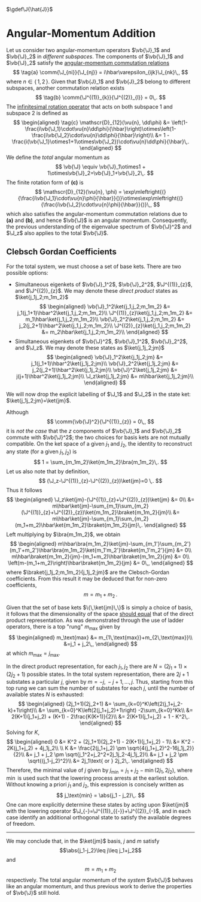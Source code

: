 $\gdef\J{\hat{J}}$

Angular-Momentum Addition
=========================

Let us consider two angular-momentum operators $\vb{\J}_1$ and $\vb{\J}_2$ in *different subspaces*. The components of $\vb{\J}_1$ and $\vb{\J}_2$ satisfy the [angular-momentum commutation relations](infinitesimal-rotations.md#Infinitesimal-Rotations-in-Quantum-Mechanics)
$$
\tag{a}
\comm{\J_{ni}}{\J_{nj}} = i\hbar\varepsilon_{ijk}\J_{nk}\,,
$$
where $n\in\{\,1,\,2\,\}$.
Given that $\vb{J}_1$ and $\vb{J}_2$ belong to different subspaces, another commutation relation exists
$$
\tag{b}
\comm{\J^{(1)}_{k}}{\J^{(2)}_{l}} = 0\,.
$$
The [infinitesimal rotation operator](infinitesimal-rotations.md#Infinitesimal-Rotations-in-Quantum-Mechanics) that acts on both subspace 1 and subspace 2 is defined as
$$
\begin{aligned}
\tag{c}
\mathscr{D}_{12}(\vu{n}, \dd\phi) &= \left(1-\frac{i\vb{\J_1}\cdot\vu{n}\dd\phi}{\hbar}\right)\otimes\left(1-\frac{i\vb{\J_2}\cdot\vu{n}\dd\phi}{\hbar}\right)\\
                             &= 1 - \frac{i(\vb{\J_1}\otimes1+1\otimes\vb{\J_2})\cdot\vu{n}\dd\phi}{\hbar}\,.
\end{aligned}
$$
We define the *total* angular momentum as
$$
\vb{\J} \equiv \vb{\J}_1\otimes1 + 1\otimes\vb{\J}_2=\vb{\J}_1+\vb{\J}_2\,.
$$
The finite rotation form of **(c\)** is 
$$
\mathscr{D}_{12}(\vu{n}, \phi) = \exp\mleftright{(}{\frac{i\vb{\J_1}\cdot\vu{n}\phi}{\hbar}}{)}\otimes\exp\mleftright{(}{\frac{i\vb{\J_2}\cdot\vu{n}\phi}{\hbar}}{)}\,,
$$
which also satisfies the angular-momentum commutation relations due to **(a)** and **(b)**, and hence $\vb{\J}$ is an angular momentum. Consequently, the previous understanding of the eigenvalue spectrum of $\vb{\J}^2$ and $\J_z$ also applies to the total $\vb{\J}$.

Clebsch Gordan Coefficients
---------------------------
For the total system, we must choose a set of base kets. There are two possible options:
* Simultaneous eigenkets of $\vb{\J}_1^2$, $\vb{\J}_2^2$, $\J^{(1)}_{z}$, and $\J^{(2)}_{z}$. We may denote these _direct product_ states as $\ket{j_1j_2;m_1m_2}$
  $$
  \begin{aligned}
  \vb{\J}_1^2\ket{j_1,j_2;m_1m_2} &= j_1(j_1+1)\hbar^2\ket{j_1,j_2;m_1m_2}\\
  \J^{(1)}_{z}\ket{j_1,j_2;m_1m_2} &= m_1\hbar\ket{j_1,j_2;m_1m_2}\\
  \vb{\J}_2^2\ket{j_1,j_2;m_1m_2} &= j_2(j_2+1)\hbar^2\ket{j_1,j_2;m_1m_2}\\
  \J^{(2)}_{z}\ket{j_1,j_2;m_1m_2} &= m_2\hbar\ket{j_1,j_2;m_1m_2}\\
  \end{aligned}
  $$
* Simultaneous eigenkets of $\vb{\J}^2$, $\vb{\J}_1^2$, $\vb{\J}_2^2$, and $\J_z$. We may denote these states as $\ket{j_1j_2;jm}$
  $$
  \begin{aligned}
  \vb{\J}_1^2\ket{j_1j_2;jm} &= j_1(j_1+1)\hbar^2\ket{j_1j_2;jm}\\
  \vb{\J}_2^2\ket{j_1j_2;jm} &= j_2(j_2+1)\hbar^2\ket{j_1j_2;jm}\\
  \vb{\J}^2\ket{j_1j_2;jm} &= j(j+1)\hbar^2\ket{j_1j_2;jm}\\
  \J_z\ket{j_1j_2;jm} &= m\hbar\ket{j_1j_2;jm}\\
  \end{aligned}
  $$
  
We will now drop the explicit labelling of $\J_1$ and $\J_2$ in the state ket: $\ket{j_1j_2;jm}=\ket{jm}$. 

Although 
$$
      \comm{\vb{\J}^2}{\J^{(1)}_{z}} = 0\,,
$$
it is *not the case* that the $z$ components of $\vb{\J}_1$ and $\vb{\J}_2$ commute with $\vb{\J}^2$; the two choices for basis kets are not mutually compatible. On the ket space of a given $j_1$ and $j_2$, the identity to reconstruct any state (for a given $j_1,j_2$) is
$$
1 = \sum_{m_1m_2}\ket{m_1m_2}\bra{m_1m_2}\,.
$$
Let us also note that by definition, 
$$
  (\J_z-\J^{(1)}_{z}-\J^{(2)}_{z})\ket{jm}=0
\,.
$$
Thus it follows
$$
\begin{aligned}
  \J_z\ket{jm}-(\J^{(1)}_{z}+\J^{(2)}_{z})\ket{jm} &= 0\\
  &= m\hbar\ket{jm}-\sum_{m_1}\sum_{m_2}(\J^{(1)}_{z}+\J^{(2)}_{z})\ket{m_1m_2}\braket{m_1m_2}{jm}\\
  &= m\hbar\ket{jm}-\sum_{m_1}\sum_{m_2}(m_1+m_2)\hbar\ket{m_1m_2}\braket{m_1m_2}{jm}\,.
\end{aligned}
$$
Left multiplying by $\bra{m_1m_2}$, we obtain
$$  
\begin{aligned}
  m\hbar\bra{m_1m_2}\ket{jm}-\sum_{m_1'}\sum_{m_2'}(m_1'+m_2')\hbar\bra{m_1m_2}\ket{m_1'm_2'}\braket{m_1'm_2'}{jm} &= 0\\
  m\hbar\braket{m_1m_2}{jm}-(m_1+m_2)\hbar\braket{m_1m_2}{jm} &= 0\\
  \left(m-(m_1+m_2)\right)\hbar\braket{m_1m_2}{jm} &= 0\,,
\end{aligned}
$$
where $\braket{j_1j_2;m_1m_2}{j_1j_2;jm}$ are the Clebsch-Gordan coefficients. From this result it may be deduced that for non-zero coefficients, $$\tag{d}m = m_1 + m_2\,.$$

Given that the set of base kets $\{\,\ket{jm}\,\}$ is simply a choice of basis, it follows that the dimensionality of the space [should equal](../maths/linear-algebra/vector-space-basis-properties.md#Bases-Have-Same-Dimension) that of the direct product representation. As was demonstrated through the use of ladder operators, there is a top "rung" $m_\text{max}$ given by 
$$
\begin{aligned}
    m_\text{max} &= m_{1\,\text{max}}+m_{2\,\text{max}}\\
    &=j_1 + j_2\,,
\end{aligned}
$$
at which $m_\text{max}=j_\text{max}$.

In the direct product representation, for each $j_1,\,j_2$ there are $N=(2j_1+1)\times(2j_2+1)$ possible states. In the total system representation, there are $2j+1$ substates a particular $j$, given by $m=-j,\,-j+1,\,\dots,\,j$. Thus, starting from this top rung we can sum the number of substates for each $j$, until the number of available states $N$ is exhausted:
$$
\begin{aligned}
(2j_1+1)(2j_2+1) &= \sum_{k=0}^K\left(2(j_1+j_2-k)+1\right)\\
                 &= \sum_{k=0}^K\left(2(j_1+j_2)+1\right) -2\sum_{k=0}^Kk\\
                 &= 2(K+1)(j_1+j_2) + (K+1) - 2\frac{K(K+1)}{2}\\
                 &= 2(K+1)(j_1+j_2) + 1 - K^2\,.
\end{aligned}
$$
Solving for $K$, 
$$
\begin{aligned}
0 &= K^2 + (2j_1+1)(2j_2+1) - 2(K+1)(j_1+j_2) - 1\\
  &= K^2 - 2K(j_1+j_2) + 4j_1j_2\\
  \\
K &= \frac{2(j_1+j_2) \pm \sqrt{4(j_1+j_2)^2-16j_1j_2}}{2}\\
  &= j_1 + j_2 \pm \sqrt{j_1^2+j_2^2+2j_1j_2-4j_1j_2}\\
  &= j_1 + j_2 \pm \sqrt{(j_1-j_2)^2}\\
  &= 2j_1\text{ or } 2j_2\,.
\end{aligned}
$$
Therefore, the minimal value of $j$ given by $j_\text{min}=j_1+j_2-\min(2j_1,2j_2)$, where $\min$ is used such that the lowering process arrests at the earliest solution. Without knowing a priori $j_1$ and $j_2$, this expression is concisely written as
$$
j_\text{min} = \abs{j_1 - j_2}\,.
$$
One can more explicitly determine these states by acting upon $\ket{jm}$ with the lowering operator $\J_{-}=\J^{(1)}_{{-}}+\J^{(2)}_{-}$, and in each case identify an additional orthogonal state to satisfy the available degrees of freedom.

---
We may conclude that, in the $\ket{jm}$ basis, $j$ and $m$ satisfy $$\abs{j_1-j_2}\leq j\leq j_1+j_2$$ and $$m=m_1 + m_2$$ respectively. The total angular momentum of the *system* $\vb{\J}$ behaves like an angular momentum, and thus previous work to derive the properties of $\vb{\J}$ still hold.

<!-- TODO recursion relations from Sakurai -->